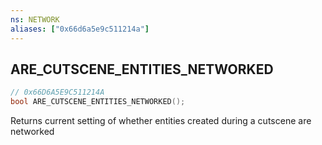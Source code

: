 ```yaml
---
ns: NETWORK
aliases: ["0x66d6a5e9c511214a"]
---
```

## ARE_CUTSCENE_ENTITIES_NETWORKED

```c
// 0x66D6A5E9C511214A
bool ARE_CUTSCENE_ENTITIES_NETWORKED();
```

Returns current setting of whether entities created during a cutscene are networked


